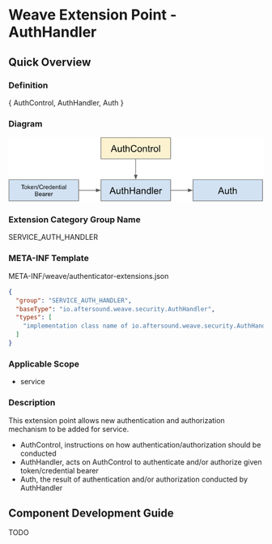 # Weave Extension Point - AuthHandler

## Quick Overview

### Definition

{ AuthControl, AuthHandler, Auth }

### Diagram

![](diagrams/WEAVE-EXTENSION-POINT-AUTH-HANDLER.png)

### Extension Category Group Name

SERVICE_AUTH_HANDLER

### META-INF Template

META-INF/weave/authenticator-extensions.json

```json
{
  "group": "SERVICE_AUTH_HANDLER",
  "baseType": "io.aftersound.weave.security.AuthHandler",
  "types": [
    "implementation class name of io.aftersound.weave.security.AuthHandler"
  ]
}
```

### Applicable Scope

- service

### Description

This extension point allows new authentication and authorization mechanism to be added for service. 

- AuthControl, instructions on how authentication/authorization should be conducted
- AuthHandler, acts on AuthControl to authenticate and/or authorize given token/credential bearer
- Auth, the result of authentication and/or authorization conducted by AuthHandler 

## Component Development Guide

TODO